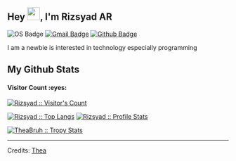 ## Hey <img src="https://github.com/TheDudeThatCode/TheDudeThatCode/blob/master/Assets/Hi.gif" width="29px">, I'm Rizsyad AR
![OS Badge](https://img.shields.io/badge/OS-linux-blue?&logo=Linux)
[![Gmail Badge](https://img.shields.io/badge/-rizsyad@gmail.com-c14438?style=flat&logo=Gmail&logoColor=white&link=mailto:rizsyad@gmail.com)](mailto:rizsyad@gmail.com) 
[![Github Badge](https://img.shields.io/badge/-Rizsyad-grey?style=flat&logo=github&logoColor=white&link=https://github.com/Rizsyad/)](https://www.github.com/rizsyad/)

<p align='left'>I am a newbie is interested in technology especially programming</p>

<h2>My Github Stats</h2>

<h4>Visitor Count :eyes:</h4>
<p>
    <a href="https://github.com/Rizsyad">
        <img src="https://profile-counter.glitch.me/{Rizsyad}/count.svg" alt="Rizsyad :: Visitor's Count" />
    </a>
</p>

<p>
    <a href="https://github.com/TheaBruh"><img src="https://github-readme-stats.vercel.app/api/top-langs/?username=TheaBruh&theme=tokyonight&layout=compact&hide_border=true&bg_color=282A36&icon_color=686868&title_color=57c7ff&text_color=9aedfe" alt="Rizsyad :: Top Langs" /></a>
    <a href="https://github.com/TheaBruh"><img src="https://github-readme-stats.vercel.app/api?username=Rizsyad&show_icons=true&include_all_commits=true&hide_border=true&bg_color=282A36&icon_color=686868&title_color=57c7ff&text_color=9aedfe&custom_title=My+Github+Stats" alt="Rizsyad :: Profile Stats" /></a>
</p>

<p>
    <a href="https://github.com/TheaBruh">
        <img src="https://github-profile-trophy.vercel.app/?username=TheaBruh&theme=dracula&rank=S,AAA,AA,B,C,A&margin-w=10" alt="TheaBruh :: Tropy Stats" />
    </a>
</p>

-----
Credits: [Thea](https://github.com/TheaBruh)
